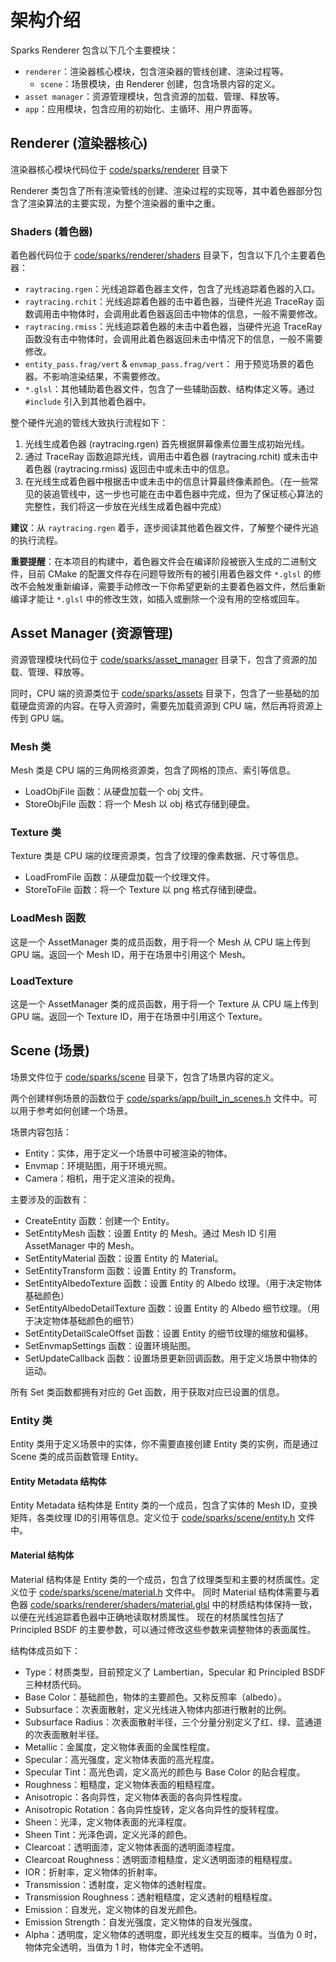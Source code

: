 # 架构介绍

Sparks Renderer 包含以下几个主要模块：

- `renderer`：渲染器核心模块，包含渲染器的管线创建、渲染过程等。
  - `scene`：场景模块，由 Renderer 创建，包含场景内容的定义。
- `asset manager`：资源管理模块，包含资源的加载、管理、释放等。
- `app`：应用模块，包含应用的初始化、主循环、用户界面等。

## Renderer (渲染器核心)

渲染器核心模块代码位于 [code/sparks/renderer](../code/sparks/renderer) 目录下

Renderer 类包含了所有渲染管线的创建、渲染过程的实现等，其中着色器部分包含了渲染算法的主要实现，为整个渲染器的重中之重。

### Shaders (着色器)

着色器代码位于 [code/sparks/renderer/shaders](../code/sparks/renderer/shaders) 目录下，包含以下几个主要着色器：

- `raytracing.rgen`：光线追踪着色器主文件，包含了光线追踪着色器的入口。
- `raytracing.rchit`：光线追踪着色器的击中着色器，当硬件光追 TraceRay 函数调用击中物体时，会调用此着色器返回击中物体的信息，一般不需要修改。
- `raytracing.rmiss`：光线追踪着色器的未击中着色器，当硬件光追 TraceRay 函数没有击中物体时，会调用此着色器返回未击中情况下的信息，一般不需要修改。
- `entity_pass.frag/vert` & `envmap_pass.frag/vert`： 用于预览场景的着色器。不影响渲染结果，不需要修改。
- `*.glsl`：其他辅助着色器文件，包含了一些辅助函数、结构体定义等。通过 `#include` 引入到其他着色器中。

整个硬件光追的管线大致执行流程如下：

1. 光线生成着色器 (raytracing.rgen) 首先根据屏幕像素位置生成初始光线。
2. 通过 TraceRay 函数追踪光线，调用击中着色器 (raytracing.rchit) 或未击中着色器 (raytracing.rmiss) 返回击中或未击中的信息。
3. 在光线生成着色器中根据击中或未击中的信息计算最终像素颜色。（在一些常见的装追管线中，这一步也可能在击中着色器中完成，但为了保证核心算法的完整性，我们将这一步放在光线生成着色器中完成）

**建议**：从 `raytracing.rgen` 着手，逐步阅读其他着色器文件，了解整个硬件光追的执行流程。

**重要提醒**：在本项目的构建中，着色器文件会在编译阶段被嵌入生成的二进制文件，目前 CMake 的配置文件存在问题导致所有的被引用着色器文件 `*.glsl` 的修改不会触发重新编译，需要手动修改一下你希望更新的主要着色器文件，然后重新编译才能让 `*.glsl` 中的修改生效，如插入或删除一个没有用的空格或回车。

## Asset Manager (资源管理)

资源管理模块代码位于 [code/sparks/asset_manager](../code/sparks/asset_manager) 目录下，包含了资源的加载、管理、释放等。

同时，CPU 端的资源类位于 [code/sparks/assets](../code/sparks/assets) 目录下，包含了一些基础的加载硬盘资源的内容。在导入资源时，需要先加载资源到 CPU 端，然后再将资源上传到 GPU 端。

### Mesh 类

Mesh 类是 CPU 端的三角网格资源类，包含了网格的顶点、索引等信息。

- LoadObjFile 函数：从硬盘加载一个 obj 文件。
- StoreObjFile 函数：将一个 Mesh 以 obj 格式存储到硬盘。

### Texture 类

Texture 类是 CPU 端的纹理资源类，包含了纹理的像素数据、尺寸等信息。

- LoadFromFile 函数：从硬盘加载一个纹理文件。
- StoreToFile 函数：将一个 Texture 以 png 格式存储到硬盘。

### LoadMesh 函数

这是一个 AssetManager 类的成员函数，用于将一个 Mesh 从 CPU 端上传到 GPU 端。返回一个 Mesh ID，用于在场景中引用这个 Mesh。

### LoadTexture

这是一个 AssetManager 类的成员函数，用于将一个 Texture 从 CPU 端上传到 GPU 端。返回一个 Texture ID，用于在场景中引用这个 Texture。

## Scene (场景)

场景文件位于 [code/sparks/scene](../code/sparks/scene) 目录下，包含了场景内容的定义。

两个创建样例场景的函数位于 [code/sparks/app/built_in_scenes.h](../code/sparks/app/built_in_scene.h) 文件中。可以用于参考如何创建一个场景。

场景内容包括：

- Entity：实体，用于定义一个场景中可被渲染的物体。
- Envmap：环境贴图，用于环境光照。
- Camera：相机，用于定义渲染的视角。

主要涉及的函数有：

- CreateEntity 函数：创建一个 Entity。
- SetEntityMesh 函数：设置 Entity 的 Mesh。通过 Mesh ID 引用 AssetManager 中的 Mesh。
- SetEntityMaterial 函数：设置 Entity 的 Material。
- SetEntityTransform 函数：设置 Entity 的 Transform。
- SetEntityAlbedoTexture 函数：设置 Entity 的 Albedo 纹理。（用于决定物体基础颜色）
- SetEntityAlbedoDetailTexture 函数：设置 Entity 的 Albedo 细节纹理。（用于决定物体基础颜色的细节）
- SetEntityDetailScaleOffset 函数：设置 Entity 的细节纹理的缩放和偏移。
- SetEnvmapSettings 函数：设置环境贴图。
- SetUpdateCallback 函数：设置场景更新回调函数。用于定义场景中物体的运动。

所有 Set 类函数都拥有对应的 Get 函数，用于获取对应已设置的信息。

### Entity 类

Entity 类用于定义场景中的实体，你不需要直接创建 Entity 类的实例，而是通过 Scene 类的成员函数管理 Entity。

#### Entity Metadata 结构体

Entity Metadata 结构体是 Entity 类的一个成员，包含了实体的 Mesh ID，变换矩阵，各类纹理 ID的引用等信息。定义位于 [code/sparks/scene/entity.h](../code/sparks/scene/entity.h) 文件中。

#### Material 结构体

Material 结构体是 Entity 类的一个成员，包含了纹理类型和主要的材质属性。定义位于 [code/sparks/scene/material.h](../code/sparks/scene/material.h) 文件中。
同时 Material 结构体需要与着色器 [code/sparks/renderer/shaders/material.glsl](../code/sparks/renderer/shaders/material.glsl) 中的材质结构体保持一致，以便在光线追踪着色器中正确地读取材质属性。
现在的材质属性包括了 Principled BSDF 的主要参数，可以通过修改这些参数来调整物体的表面属性。

结构体成员如下：
- Type：材质类型，目前预定义了 Lambertian，Specular 和 Principled BSDF 三种材质代码。
- Base Color：基础颜色，物体的主要颜色。又称反照率（albedo）。
- Subsurface：次表面散射，定义光线进入物体内部进行散射的比例。
- Subsurface Radius：次表面散射半径，三个分量分别定义了红、绿、蓝通道的次表面散射半径。
- Metallic：金属度，定义物体表面的金属性程度。
- Specular：高光强度，定义物体表面的高光程度。
- Specular Tint：高光色调，定义高光的颜色与 Base Color 的贴合程度。
- Roughness：粗糙度，定义物体表面的粗糙程度。
- Anisotropic：各向异性，定义物体表面的各向异性程度。
- Anisotropic Rotation：各向异性旋转，定义各向异性的旋转程度。
- Sheen：光泽，定义物体表面的光泽程度。
- Sheen Tint：光泽色调，定义光泽的颜色。
- Clearcoat：透明面漆，定义物体表面的透明面漆程度。
- Clearcoat Roughness：透明面漆粗糙度，定义透明面漆的粗糙程度。
- IOR：折射率，定义物体的折射率。
- Transmission：透射度，定义物体的透射程度。
- Transmission Roughness：透射粗糙度，定义透射的粗糙程度。
- Emission：自发光，定义物体的自发光颜色。
- Emission Strength：自发光强度，定义物体的自发光强度。
- Alpha：透明度，定义物体的透明度，即光线发生交互的概率。当值为 0 时，物体完全透明，当值为 1 时，物体完全不透明。
